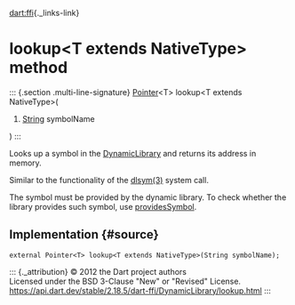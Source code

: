 [dart:ffi](../../dart-ffi/dart-ffi-library){._links-link}

lookup\<T extends NativeType\> method
=====================================

::: {.section .multi-line-signature}
[Pointer](../pointer-class)\<T\> lookup\<T extends NativeType\>(

1.  [String](../../dart-core/string-class) symbolName

)
:::

Looks up a symbol in the [DynamicLibrary](../dynamiclibrary-class) and
returns its address in memory.

Similar to the functionality of the
[dlsym(3)](https://man7.org/linux/man-pages/man3/dlsym.3.html) system
call.

The symbol must be provided by the dynamic library. To check whether the
library provides such symbol, use [providesSymbol](providessymbol).

Implementation {#source}
--------------

``` {.language-dart data-language="dart"}
external Pointer<T> lookup<T extends NativeType>(String symbolName);
```

::: {._attribution}
© 2012 the Dart project authors\
Licensed under the BSD 3-Clause \"New\" or \"Revised\" License.\
<https://api.dart.dev/stable/2.18.5/dart-ffi/DynamicLibrary/lookup.html>
:::
